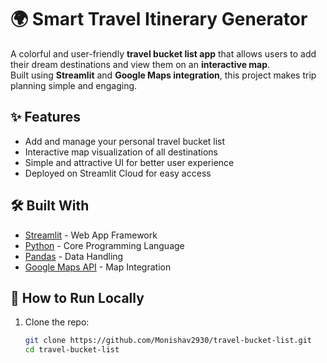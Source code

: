 # 🌍 Smart Travel Itinerary Generator

A colorful and user-friendly **travel bucket list app** that allows users to add their dream destinations and view them on an **interactive map**.  
Built using **Streamlit** and **Google Maps integration**, this project makes trip planning simple and engaging.

## ✨ Features
- Add and manage your personal travel bucket list
- Interactive map visualization of all destinations
- Simple and attractive UI for better user experience
- Deployed on Streamlit Cloud for easy access

## 🛠 Built With
- [Streamlit](https://streamlit.io) - Web App Framework  
- [Python](https://www.python.org/) - Core Programming Language  
- [Pandas](https://pandas.pydata.org/) - Data Handling  
- [Google Maps API](https://developers.google.com/maps) - Map Integration  

## 🚀 How to Run Locally
1. Clone the repo:
   ```bash
   git clone https://github.com/Monishav2930/travel-bucket-list.git
   cd travel-bucket-list
